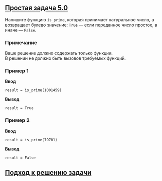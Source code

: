 ## [Простая задача 5.0](../../../solutions/4.1/41_i.py)

Напишите функцию `is_prime`, которая принимает натуральное число, а возвращает булево значение: `True` — если переданное число простое, а иначе — `False`.

### Примечание

Ваше решение должно содержать только функции.\
В решении не должно быть вызовов требуемых функций.

### Пример 1

__Ввод__
```plaintext
result = is_prime(1001459)
```

__Вывод__
```plaintext
result = True
```

### Пример 2

__Ввод__
```plaintext
result = is_prime(79701)
```

__Вывод__
```plaintext
result = False
```

## [Подход к решению задачи](../2.3/problem_23_n_ru.md)